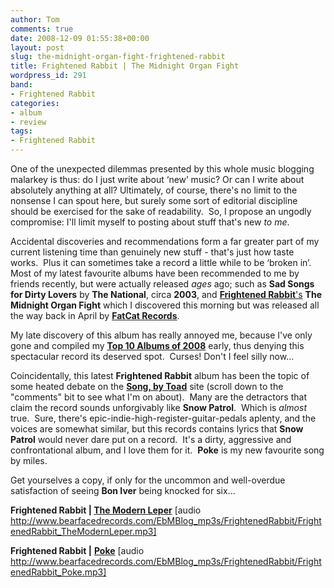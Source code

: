```yaml
---
author: Tom
comments: true
date: 2008-12-09 01:55:38+00:00
layout: post
slug: the-midnight-organ-fight-frightened-rabbit
title: Frightened Rabbit | The Midnight Organ Fight
wordpress_id: 291
band:
- Frightened Rabbit
categories:
- album
- review
tags:
- Frightened Rabbit
---
```


One of the unexpected dilemmas presented by this whole music blogging malarkey is thus: do I just write about ‘new’ music? Or can I write about absolutely anything at all? Ultimately, of course, there's no limit to the nonsense I can spout here, but surely some sort of editorial discipline should be exercised for the sake of readability.  So, I propose an ungodly compromise: I'll limit myself to posting about stuff that's new _to me_.

Accidental discoveries and recommendations form a far greater part of my current listening time than genuinely new stuff - that's just how taste works.  Plus it can sometimes take a record a little while to be ‘broken in’.  Most of my latest favourite albums have been recommended to me by friends recently, but were actually released _ages_ ago; such as **Sad Songs for Dirty Lovers** by **The National**, circa **2003**, and [**Frightened Rabbit**'s](http://www.myspace.com/frightenedrabbit) **The Midnight Organ Fight** which I discovered this morning but was released all the way back in April by **[FatCat Records](http://fat-cat.co.uk/fatcat/)**.

My late discovery of this album has really annoyed me, because I've only gone and compiled my **[Top 10 Albums of 2008](http://eatenbymonsters.wordpress.com/2008/12/03/top-10-albums-of-2008/)** early, thus denying this spectacular record its deserved spot.  Curses! Don't I feel silly now...

Coincidentally, this latest **Frightened Rabbit** album has been the topic of some heated debate on the **[Song, by Toad](http://songbytoad.com/2008/12/08/live-in-edinburgh-this-week-7th-december-2008/#comment-24245)** site (scroll down to the "comments" bit to see what I'm on about).  Many are the detractors that claim the record sounds unforgivably like **Snow Patrol**.  Which is _almost_ true.  Sure, there's epic-indie-high-register-guitar-pedals aplenty, and the voices are somewhat similar, but this records contains lyrics that **Snow Patrol** would never dare put on a record.  It's a dirty, aggressive and confrontational album, and I love them for it.  **Poke** is my new favourite song by miles.

Get yourselves a copy, if only for the uncommon and well-overdue satisfaction of seeing **Bon Iver** being knocked for six...

**Frightened Rabbit | [The Modern Leper](http://www.bearfacedrecords.com/EbMBlog_mp3s/FrightenedRabbit/FrightenedRabbit_TheModernLeper.mp3)** [audio http://www.bearfacedrecords.com/EbMBlog_mp3s/FrightenedRabbit/FrightenedRabbit_TheModernLeper.mp3]

**Frightened Rabbit |** **[Poke](http://www.bearfacedrecords.com/EbMBlog_mp3s/FrightenedRabbit/FrightenedRabbit_Poke.mp3)** [audio http://www.bearfacedrecords.com/EbMBlog_mp3s/FrightenedRabbit/FrightenedRabbit_Poke.mp3]

